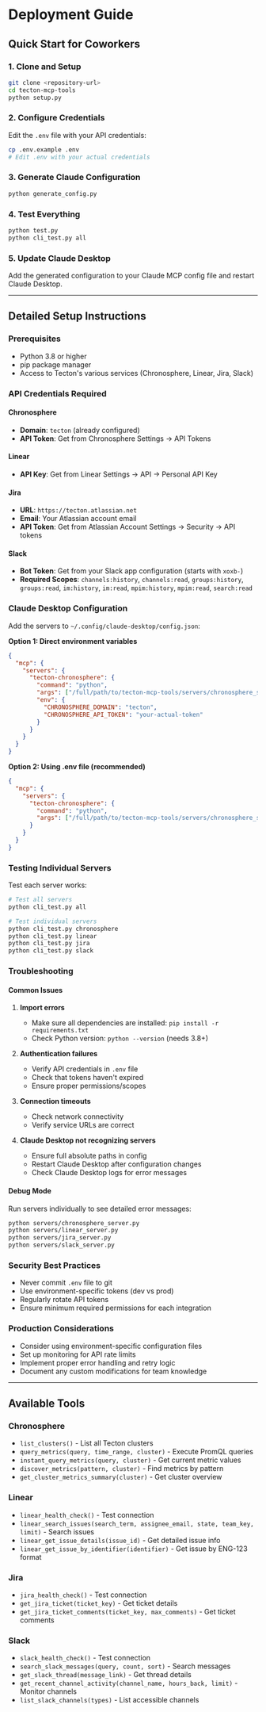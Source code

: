 # Deployment Guide

## Quick Start for Coworkers

### 1. Clone and Setup
```bash
git clone <repository-url>
cd tecton-mcp-tools
python setup.py
```

### 2. Configure Credentials
Edit the `.env` file with your API credentials:
```bash
cp .env.example .env
# Edit .env with your actual credentials
```

### 3. Generate Claude Configuration
```bash
python generate_config.py
```

### 4. Test Everything
```bash
python test.py
python cli_test.py all
```

### 5. Update Claude Desktop
Add the generated configuration to your Claude MCP config file and restart Claude Desktop.

---

## Detailed Setup Instructions

### Prerequisites
- Python 3.8 or higher
- pip package manager
- Access to Tecton's various services (Chronosphere, Linear, Jira, Slack)

### API Credentials Required

#### Chronosphere
- **Domain**: `tecton` (already configured)
- **API Token**: Get from Chronosphere Settings → API Tokens

#### Linear
- **API Key**: Get from Linear Settings → API → Personal API Key

#### Jira
- **URL**: `https://tecton.atlassian.net`
- **Email**: Your Atlassian account email
- **API Token**: Get from Atlassian Account Settings → Security → API tokens

#### Slack
- **Bot Token**: Get from your Slack app configuration (starts with `xoxb-`)
- **Required Scopes**: `channels:history`, `channels:read`, `groups:history`, `groups:read`, `im:history`, `im:read`, `mpim:history`, `mpim:read`, `search:read`

### Claude Desktop Configuration

Add the servers to `~/.config/claude-desktop/config.json`:

**Option 1: Direct environment variables**
```json
{
  "mcp": {
    "servers": {
      "tecton-chronosphere": {
        "command": "python",
        "args": ["/full/path/to/tecton-mcp-tools/servers/chronosphere_server.py"],
        "env": {
          "CHRONOSPHERE_DOMAIN": "tecton",
          "CHRONOSPHERE_API_TOKEN": "your-actual-token"
        }
      }
    }
  }
}
```

**Option 2: Using .env file (recommended)**
```json
{
  "mcp": {
    "servers": {
      "tecton-chronosphere": {
        "command": "python",
        "args": ["/full/path/to/tecton-mcp-tools/servers/chronosphere_server.py"]
      }
    }
  }
}
```

### Testing Individual Servers

Test each server works:
```bash
# Test all servers
python cli_test.py all

# Test individual servers
python cli_test.py chronosphere
python cli_test.py linear
python cli_test.py jira
python cli_test.py slack
```

### Troubleshooting

#### Common Issues

1. **Import errors**
   - Make sure all dependencies are installed: `pip install -r requirements.txt`
   - Check Python version: `python --version` (needs 3.8+)

2. **Authentication failures**
   - Verify API credentials in `.env` file
   - Check that tokens haven't expired
   - Ensure proper permissions/scopes

3. **Connection timeouts**
   - Check network connectivity
   - Verify service URLs are correct

4. **Claude Desktop not recognizing servers**
   - Ensure full absolute paths in config
   - Restart Claude Desktop after configuration changes
   - Check Claude Desktop logs for error messages

#### Debug Mode

Run servers individually to see detailed error messages:
```bash
python servers/chronosphere_server.py
python servers/linear_server.py
python servers/jira_server.py
python servers/slack_server.py
```

### Security Best Practices

- Never commit `.env` file to git
- Use environment-specific tokens (dev vs prod)
- Regularly rotate API tokens
- Ensure minimum required permissions for each integration

### Production Considerations

- Consider using environment-specific configuration files
- Set up monitoring for API rate limits
- Implement proper error handling and retry logic
- Document any custom modifications for team knowledge

---

## Available Tools

### Chronosphere
- `list_clusters()` - List all Tecton clusters
- `query_metrics(query, time_range, cluster)` - Execute PromQL queries
- `instant_query_metrics(query, cluster)` - Get current metric values
- `discover_metrics(pattern, cluster)` - Find metrics by pattern
- `get_cluster_metrics_summary(cluster)` - Get cluster overview

### Linear
- `linear_health_check()` - Test connection
- `linear_search_issues(search_term, assignee_email, state, team_key, limit)` - Search issues
- `linear_get_issue_details(issue_id)` - Get detailed issue info
- `linear_get_issue_by_identifier(identifier)` - Get issue by ENG-123 format

### Jira
- `jira_health_check()` - Test connection
- `get_jira_ticket(ticket_key)` - Get ticket details
- `get_jira_ticket_comments(ticket_key, max_comments)` - Get ticket comments

### Slack
- `slack_health_check()` - Test connection
- `search_slack_messages(query, count, sort)` - Search messages
- `get_slack_thread(message_link)` - Get thread details
- `get_recent_channel_activity(channel_name, hours_back, limit)` - Monitor channels
- `list_slack_channels(types)` - List accessible channels
